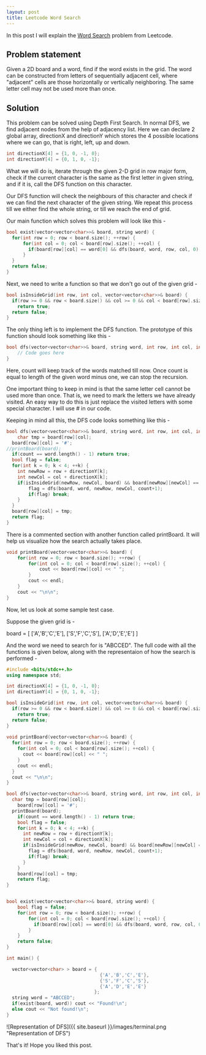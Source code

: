 ```yaml
---
layout: post
title: Leetcode Word Search 
---
```


In this post I will explain the [Word Search](https://leetcode.com/problems/word-search/) problem from Leetcode. 

## Problem statement

Given a 2D board and a word, find if the word exists in the grid. The word can be constructed from letters of sequentially 
adjacent cell, where "adjacent" cells are those horizontally or vertically neighboring. The same letter cell may not be used 
more than once.

## Solution

This problem can be solved using Depth First Search. In normal DFS, we find adjacent nodes from the help of adjacency
list. Here we can declare 2 global array, directionX and directionY which stores the 4 possible locations where we can
go, that is right, left, up and down.

```C++
int directionX[4] = {1, 0, -1, 0};
int directionY[4] = {0, 1, 0, -1};
```

What we will do is, iterate through the given 2-D grid in row major form, check if the current character is the same as 
the first letter in given string, and if it is, call the DFS function on this character.

Our DFS function will check the neighbours of this character and check if we can find the next character of the given string.
We repeat this process till we either find the whole string, or till we reach the end of grid.

Our main function which solves this problem will look like this -

```C++
bool exist(vector<vector<char>>& board, string word) {
  for(int row = 0; row < board.size(); ++row) {
      for(int col = 0; col < board[row].size(); ++col) {
        if(board[row][col] == word[0] && dfs(board, word, row, col, 0)) return true;
      }
  }
  return false;
}
```

Next, we need to write a function so that we don't go out of the given grid -

```C++
bool isInsideGrid(int row, int col, vector<vector<char>>& board) {
  if(row >= 0 && row < board.size() && col >= 0 && col < board[row].size())
   	return true;
  return false;
}
```

The only thing left is to implement the DFS function. The prototype of this function should look something like this -

```C++
bool dfs(vector<vector<char>>& board, string word, int row, int col, int count) {
	// Code goes here
}
```

Here, count will keep track of the words matched till now. Once count is equal to length of the given word minus one,
we can stop the recursion.

One important thing to keep in mind is that the same letter cell cannot be used more than once. That is, we need to 
mark the letters we have already visited. An easy way to do this is just replace the visited letters with some
special character. I will use # in our code.

Keeping in mind all this, the DFS code looks something like this -

```C++
bool dfs(vector<vector<char>>& board, string word, int row, int col, int count) {
	char tmp = board[row][col];
  board[row][col] = '#';
//printBoard(board);
  if(count == word.length() - 1) return true;
  bool flag = false;
  for(int k = 0; k < 4; ++k) {
    int newRow = row + directionY[k];
   	int newCol = col + directionX[k];
   	if(isInsideGrid(newRow, newCol, board) && board[newRow][newCol] == word[count + 1]) {
   		flag = dfs(board, word, newRow, newCol, count+1);
   		if(flag) break;
   	}
  }
  board[row][col] = tmp;
  return flag;
}
```

There is a commented section with another function called printBoard. It will help us visualize how the search actually takes place. 

```C++
void printBoard(vector<vector<char>>& board) {
	for(int row = 0; row < board.size(); ++row) {
		for(int col = 0; col < board[row].size(); ++col) {
			cout << board[row][col] << " ";
		}
		cout << endl;
	}
	cout << "\n\n";
}
```

Now, let us look at some sample test case.

Suppose the given grid is -

board =
[
  ['A','B','C','E'],
  ['S','F','C','S'],
  ['A','D','E','E']
]

And the word we need to search for is "ABCCED". The full code with all the functions is given below, along with the
representaion of how the search is performed -

```C++
#include <bits/stdc++.h>
using namespace std;

int directionX[4] = {1, 0, -1, 0};
int directionY[4] = {0, 1, 0, -1};

bool isInsideGrid(int row, int col, vector<vector<char>>& board) {
  if(row >= 0 && row < board.size() && col >= 0 && col < board[row].size())
    return true;
  return false;
}
    
void printBoard(vector<vector<char>>& board) {
  for(int row = 0; row < board.size(); ++row) {
    for(int col = 0; col < board[row].size(); ++col) {
      cout << board[row][col] << " ";
    }
    cout << endl;
  }
  cout << "\n\n";
}

bool dfs(vector<vector<char>>& board, string word, int row, int col, int count) {
  char tmp = board[row][col];
    board[row][col] = '#';
  printBoard(board);
    if(count == word.length() - 1) return true;
    bool flag = false;
    for(int k = 0; k < 4; ++k) {
      int newRow = row + directionY[k];
      int newCol = col + directionX[k];
      if(isInsideGrid(newRow, newCol, board) && board[newRow][newCol] == word[count + 1]) {
        flag = dfs(board, word, newRow, newCol, count+1);
        if(flag) break;
      }
    }
    board[row][col] = tmp;
    return flag;
}


bool exist(vector<vector<char>>& board, string word) {
    bool flag = false;
    for(int row = 0; row < board.size(); ++row) {
        for(int col = 0; col < board[row].size(); ++col) {
          if(board[row][col] == word[0] && dfs(board, word, row, col, 0)) return true;
        }
    }
    return false;
}

int main() {

  vector<vector<char> > board = { 
                                  {'A','B','C','E'}, 
                                  {'S','F','C','S'}, 
                                  {'A','D','E','E'} 
                                };
  string word = "ABCCED";
  if(exist(board, word)) cout << "Found!\n";
  else cout << "Not found!\n";
}
```

![Representation of DFS]({{ site.baseurl }}/images/terminal.png "Representation of DFS")

That's it! Hope you liked this post.
